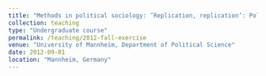 ```yaml
---
title: "Methods in political sociology: ’Replication, replication’: Political confidence and democracy in Europe (2 exercises, taught in German)"
collection: teaching
type: "Undergraduate course"
permalink: /teaching/2012-fall-exercise
venue: "University of Mannheim, Department of Political Science"
date: 2012-09-01
location: "Mannheim, Germany"
---
```

